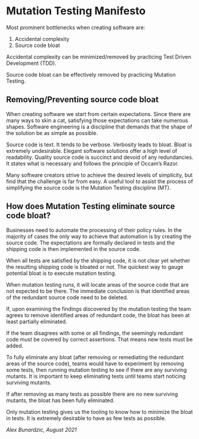 # Mutation Testing Manifesto

Most prominent bottlenecks when creating software are:

1. Accidental complexity
1. Source code bloat

Accidental complexity can be minimized/removed by practicing Test Driven Development (TDD).

Source code bloat can be effectively removed by practicing Mutation Testing.

## Removing/Preventing source code bloat

When creating software we start from certain expectations. Since there are many ways to skin a cat, satisfying those expectations can take numerous shapes. Software engineering is a discipline that demands that the shape of the solution be as simple as possible.

Source code is text. It tends to be verbose. Verbosity leads to bloat. Bloat is extremely undesirable. Elegant software solutions offer a high level of readability. Quality source code is succinct and devoid of any redundancies. It states what is necessary and follows the principle of Occam’s Razor.

Many software creators strive to achieve the desired levels of simplicity, but find that the challenge is far from easy. A useful tool to assist the process of simplifying the source code is the Mutation Testing discipline (MT).

## How does Mutation Testing eliminate source code bloat?

Businesses need to automate the processing of their policy rules. In the majority of cases the only way to achieve that automation is by creating the source code. The expectations are formally declared in tests and the shipping code is then implemented in the source code.

When all tests are satisfied by the shipping code, it is not clear yet whether the resulting shipping code is bloated or not. The quickest way to gauge potential bloat is to execute mutation testing.

When mutation testing runs, it will locate areas of the source code that are not expected to be there. The immediate conclusion is that identified areas of the redundant source code need to be deleted.

If, upon examining the findings discovered by the mutation testing the team agrees to remove identified areas of redundant code, the bloat has been at least partially eliminated.

If the team disagrees with some or all findings, the seemingly redundant code must be covered by correct assertions. That means new tests must be added.

To fully eliminate any bloat (after removing or remediating the redundant areas of the source code), teams would have to experiment by removing some tests, then running mutation testing to see if there are any surviving mutants. It is important to keep eliminating tests until teams start noticing surviving mutants.

If after removing as many tests as possible there are no new surviving mutants, the bloat has been fully eliminated.

Only mutation testing gives us the tooling to know how to minimize the bloat in tests. It is extremely desirable to have as few tests as possible.

_Alex Bunardzic, August 2021_
